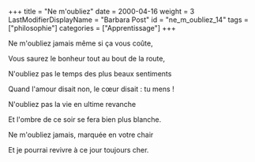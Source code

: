 +++
title = "Ne m'oubliez"
date = 2000-04-16
weight = 3
LastModifierDisplayName = "Barbara Post"
id = "ne_m_oubliez_14"
tags = ["philosophie"]
categories = ["Apprentissage"]
+++

Ne m'oubliez jamais même si ça vous coûte,

Vous saurez le bonheur tout au bout de la route,

N'oubliez pas le temps des plus beaux sentiments

Quand l'amour disait non, le cœur disait : tu mens !

N'oubliez pas la vie en ultime revanche

Et l'ombre de ce soir se fera bien plus blanche.

Ne m'oubliez jamais, marquée en votre chair

Et je pourrai revivre à ce jour toujours cher.
